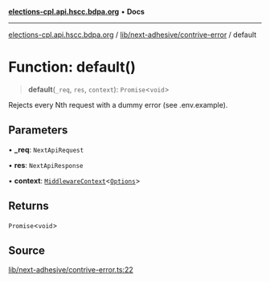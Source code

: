[**elections-cpl.api.hscc.bdpa.org**](../../../../README.md) • **Docs**

***

[elections-cpl.api.hscc.bdpa.org](../../../../README.md) / [lib/next-adhesive/contrive-error](../README.md) / default

# Function: default()

> **default**(`_req`, `res`, `context`): `Promise`\<`void`\>

Rejects every Nth request with a dummy error (see .env.example).

## Parameters

• **\_req**: `NextApiRequest`

• **res**: `NextApiResponse`

• **context**: [`MiddlewareContext`](../../../next-api-glue/type-aliases/MiddlewareContext.md)\<[`Options`](../type-aliases/Options.md)\>

## Returns

`Promise`\<`void`\>

## Source

[lib/next-adhesive/contrive-error.ts:22](https://github.com/nhscc/elections_cpl.api.hscc.bdpa.org/blob/46ed5b306a3fd199be2bd28706c3da03542c6da3/lib/next-adhesive/contrive-error.ts#L22)
